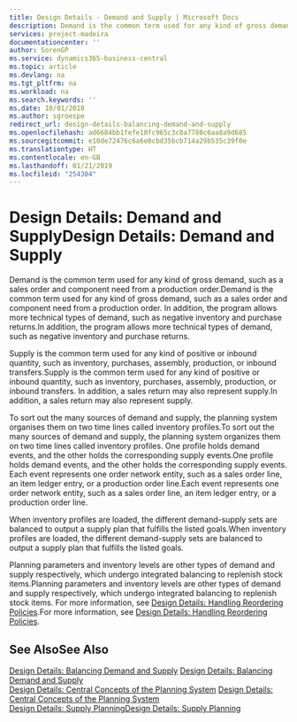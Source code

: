 ```yaml
---
title: Design Details - Demand and Supply | Microsoft Docs
description: Demand is the common term used for any kind of gross demand, such as a sales order and component need from a production order. In addition, the program allows more technical types of demand, such as negative inventory and purchase returns.
services: project-madeira
documentationcenter: ''
author: SorenGP
ms.service: dynamics365-business-central
ms.topic: article
ms.devlang: na
ms.tgt_pltfrm: na
ms.workload: na
ms.search.keywords: ''
ms.date: 10/01/2018
ms.author: sgroespe
redirect_url: design-details-balancing-demand-and-supply
ms.openlocfilehash: ad6684bb1fefe10fc965c3c8a7780c6aa8a9d685
ms.sourcegitcommit: e10de72476c6a6e0cbd35bcb714a29b535c39f0e
ms.translationtype: HT
ms.contentlocale: en-GB
ms.lasthandoff: 01/21/2019
ms.locfileid: "254304"
---
```

# <a name="design-details-demand-and-supply"></a><span data-ttu-id="c8f12-104">Design Details: Demand and Supply</span><span class="sxs-lookup"><span data-stu-id="c8f12-104">Design Details: Demand and Supply</span></span>
<span data-ttu-id="c8f12-105">Demand is the common term used for any kind of gross demand, such as a sales order and component need from a production order.</span><span class="sxs-lookup"><span data-stu-id="c8f12-105">Demand is the common term used for any kind of gross demand, such as a sales order and component need from a production order.</span></span> <span data-ttu-id="c8f12-106">In addition, the program allows more technical types of demand, such as negative inventory and purchase returns.</span><span class="sxs-lookup"><span data-stu-id="c8f12-106">In addition, the program allows more technical types of demand, such as negative inventory and purchase returns.</span></span>  

 <span data-ttu-id="c8f12-107">Supply is the common term used for any kind of positive or inbound quantity, such as inventory, purchases, assembly, production, or inbound transfers.</span><span class="sxs-lookup"><span data-stu-id="c8f12-107">Supply is the common term used for any kind of positive or inbound quantity, such as inventory, purchases, assembly, production, or inbound transfers.</span></span> <span data-ttu-id="c8f12-108">In addition, a sales return may also represent supply.</span><span class="sxs-lookup"><span data-stu-id="c8f12-108">In addition, a sales return may also represent supply.</span></span>  

 <span data-ttu-id="c8f12-109">To sort out the many sources of demand and supply, the planning system organises them on two time lines called inventory profiles.</span><span class="sxs-lookup"><span data-stu-id="c8f12-109">To sort out the many sources of demand and supply, the planning system organizes them on two time lines called inventory profiles.</span></span> <span data-ttu-id="c8f12-110">One profile holds demand events, and the other holds the corresponding supply events.</span><span class="sxs-lookup"><span data-stu-id="c8f12-110">One profile holds demand events, and the other holds the corresponding supply events.</span></span> <span data-ttu-id="c8f12-111">Each event represents one order network entity, such as a sales order line, an item ledger entry, or a production order line.</span><span class="sxs-lookup"><span data-stu-id="c8f12-111">Each event represents one order network entity, such as a sales order line, an item ledger entry, or a production order line.</span></span>  

 <span data-ttu-id="c8f12-112">When inventory profiles are loaded, the different demand-supply sets are balanced to output a supply plan that fulfills the listed goals.</span><span class="sxs-lookup"><span data-stu-id="c8f12-112">When inventory profiles are loaded, the different demand-supply sets are balanced to output a supply plan that fulfills the listed goals.</span></span>  

 <span data-ttu-id="c8f12-113">Planning parameters and inventory levels are other types of demand and supply respectively, which undergo integrated balancing to replenish stock items.</span><span class="sxs-lookup"><span data-stu-id="c8f12-113">Planning parameters and inventory levels are other types of demand and supply respectively, which undergo integrated balancing to replenish stock items.</span></span> <span data-ttu-id="c8f12-114">For more information, see [Design Details: Handling Reordering Policies](design-details-handling-reordering-policies.md).</span><span class="sxs-lookup"><span data-stu-id="c8f12-114">For more information, see [Design Details: Handling Reordering Policies](design-details-handling-reordering-policies.md).</span></span>  

## <a name="see-also"></a><span data-ttu-id="c8f12-115">See Also</span><span class="sxs-lookup"><span data-stu-id="c8f12-115">See Also</span></span>  
 <span data-ttu-id="c8f12-116">[Design Details: Balancing Demand and Supply](design-details-balancing-demand-and-supply.md) </span><span class="sxs-lookup"><span data-stu-id="c8f12-116">[Design Details: Balancing Demand and Supply](design-details-balancing-demand-and-supply.md) </span></span>  
 <span data-ttu-id="c8f12-117">[Design Details: Central Concepts of the Planning System](design-details-central-concepts-of-the-planning-system.md) </span><span class="sxs-lookup"><span data-stu-id="c8f12-117">[Design Details: Central Concepts of the Planning System](design-details-central-concepts-of-the-planning-system.md) </span></span>  
 [<span data-ttu-id="c8f12-118">Design Details: Supply Planning</span><span class="sxs-lookup"><span data-stu-id="c8f12-118">Design Details: Supply Planning</span></span>](design-details-supply-planning.md)
